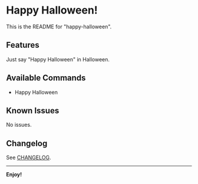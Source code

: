# Happy Halloween!

This is the README for "happy-halloween".

## Features

Just say "Happy Halloween" in Halloween.

## Available Commands

- Happy Halloween

## Known Issues

No issues.

## Changelog

See [CHANGELOG](https://github.com/HughWen/vscode-happy-halloween/blob/master/CHANGELOG.md).

-----------------------------------------------------------------------------------------------------------

**Enjoy!**
